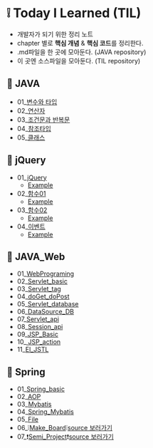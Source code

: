 # :grey_exclamation: Today I Learned (TIL) 

- 개발자가 되기 위한 정리 노트 
- chapter 별로 **핵심 개념** & **핵심 코드**를 정리한다.
- .md파일을 한 곳에 모아둔다. (JAVA repository)
- 이 곳엔 소스파일을 모아둔다. (TIL repository)



## :mag_right:  JAVA

- 01_[변수와 타입](https://github.com/jisuMin/.md/blob/master/01_JAVA/01_Variable%20%26%20Type.md)
- 02_[연산자](https://github.com/jisuMin/.md/blob/master/01_JAVA/02_Operator.md)
- 03_[조건문과 반복문](https://github.com/jisuMin/.md/blob/master/01_JAVA/03_If_For_While.md)
- 04_[참조타입](https://github.com/jisuMin/.md/blob/master/01_JAVA/04_Reference%20type.md)
- 05_[클래스]()



## :mag_right:  jQuery

- 01_[jQuery](https://github.com/jisuMin/.md/blob/master/02_jQuery/01_jQuery.md)
  - [Example](https://github.com/jisuMin/TIL/tree/master/jQery/01_jQuery)
- 02_[함수01](https://github.com/jisuMin/.md/blob/master/02_jQuery/02_Function1.md)
  - [Example](https://github.com/jisuMin/TIL/tree/master/jQery/02_Function1)
- 03_[함수02](https://github.com/jisuMin/.md/blob/master/02_jQuery/03_Function2.md)
  - [Example](https://github.com/jisuMin/TIL/tree/master/jQery/03_Function2)
- 04_[이벤트](https://github.com/jisuMin/.md/blob/master/02_jQuery/04_Event.md)
  - [Example](https://github.com/jisuMin/TIL/tree/master/jQery/04_Event)



## :mag_right: JAVA_Web

- 01_[WebPrograming](https://github.com/jisuMin/.md/blob/master/03_JAVA_Web/01_WebPrograming.md)
- 02_[Servlet_basic](https://github.com/jisuMin/.md/blob/master/03_JAVA_Web/02_Servlet_basic.md)
- 03_[Servlet_tag](https://github.com/jisuMin/.md/blob/master/03_JAVA_Web/03_Servlet_tag.md)
- 04_[doGet_doPost](https://github.com/jisuMin/.md/blob/master/03_JAVA_Web/04_doGet_doPost.md)
- 05_[Servlet_database](https://github.com/jisuMin/.md/blob/master/03_JAVA_Web/05_Servlet_database.md)
- 06_[DataSource_DB](https://github.com/jisuMin/.md/blob/master/03_JAVA_Web/06_DataSource_DB.md)
- 07_[Servlet_api](https://github.com/jisuMin/.md/blob/master/03_JAVA_Web/07_Servlet_api.md)
- 08_[Session_api](https://github.com/jisuMin/.md/blob/master/03_JAVA_Web/08_Session_api.md)
- 09_[JSP_Basic](https://github.com/jisuMin/.md/blob/master/03_JAVA_Web/09_JSP_Basic.md)
- 10_[ JSP_action ](https://github.com/jisuMin/.md/blob/master/03_JAVA_Web/10_JSP_action.md)
- 11_[El_JSTL](https://github.com/jisuMin/.md/blob/master/03_JAVA_Web/11_El_JSTL.md)



## :mag_right: Spring

- 01_[Spring_basic](https://github.com/jisuMin/.md/blob/master/04_Spring/01_Spring_basic.md)
- 02_[AOP](https://github.com/jisuMin/.md/blob/master/04_Spring/02_AOP.md)
- 03_[Mybatis](https://github.com/jisuMin/.md/blob/master/04_Spring/03_Mybatis.md)
- 04_[Spring_Mybatis](https://github.com/jisuMin/.md/blob/master/04_Spring/04_Spring_Mybatis.md)
- 05_[File](https://github.com/jisuMin/.md/blob/master/04_Spring/05_File.md)
- 06_:grey_exclamation:[Make_Board](https://github.com/jisuMin/.md/blob/master/06_Make_Board.md):grey_exclamation:[source 보러가기]()
- 07_:heavy_exclamation_mark:[Semi_Project](https://github.com/jisuMin/.md/blob/master/07_Semi_Project.md):heavy_exclamation_mark:[source 보러가기]()

